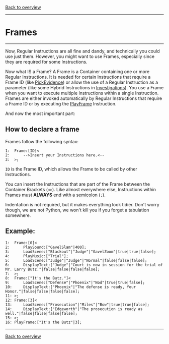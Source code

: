 [Back to overview](index.md)

---
# Frames

---

Now, Regular Instructions are all fine and dandy, and technically you could use just them. However, you might want to use Frames, especially since they are required for some Instructions.

Now what IS a Frame? A Frame is a Container containing one or more Regular Instructions. It is needed for certain Instructions that require a Frame ID (like [PickEvidence](PickEvidence.md)) or allow the use of a Regular Instruction as a parameter (like some Hybrid Instructions in [Investigations](InvestigationC.md)). You use a Frame when you want to execute multiple Instructions within a single Instruction. Frames are either invoked automatically by Regular Instructions that require a Frame ID or by executing the [PlayFrame](PlayFrame.md) Instruction.
 
And now the most important part:
## How to declare a frame

Frames follow the following syntax:

```
1:  Frame:[ID]<
2:  	-->Insert your Instructions here.<--
3:  >;
```

`ID` is the Frame ID, which allows the Frame to be called by other Instructions.

You can insert the Instructions that are part of the Frame between the Container Brackets (`<>`). Like almost everywhere else, Instructions within Frames must **ALWAYS** end with a semicolon (`;`).

Indentation is not required, but it makes everything look tidier. Don't worry though, we are not Python, we won't kill you if you forget a tabulation somewhere.

## Example:
```
1:  Frame:[0]<
2:  	PlaySound:["GavelSlam"|400];
3:  	LoadScene:["Blackout"|"Judge"|"GavelZoom"|true|true|false];
4:  	PlayMusic:["Trial"];
5:  	LoadScene:["Judge"|"Judge"|"Normal"|false|false|false];
6:  	DisplayText:["Judge"|"Court is now in session for the trial of Mr. Larry Butz."|false|false|false|false];
7:  >;
8:  Frame:["It's the Butz."]<
9:  	LoadScene:["Defense"|"Phoenix"|"Nod"|true|true|false];
10: 	DisplayText:["Phoenix"|"The defense is ready, Your Honor."|false|false|false|false];
11: >;
12: Frame:[3]<
13: 	LoadScene:["Prosecution"|"Miles"|"Bow"|true|true|false];
14: 	DisplayText:["Edgeworth"|"The prosecution is ready as well."|false|false|false|false];
15: >;
16: PlayFrame:["It's the Butz"|3];
```

---
[Back to overview](index.md)
